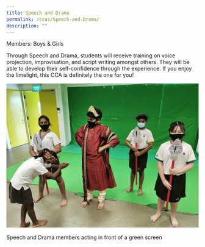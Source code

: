 ```yaml
---
title: Speech and Drama
permalink: /ccas/Speech-and-Drama/
description: ""
---
```

Members: Boys & Girls

Through Speech and Drama, students will receive training on voice projection, improvisation, and script writing amongst others. They will be able to develop their self-confidence through the experience. If you enjoy the limelight, this CCA is definitely the one for you!

![](/images/Fuhua%20Experience/Student%20Development/CCA/Speech%20and%20Drama/S1.jpg)

Speech and Drama members acting in front of a green screen